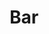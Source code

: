 ---
# This topic lives at
# https://digital.gov/topics/bar

# Topic Title
title: "Bar"

# description — keep it short and clear
# summary: ""

# Weight
weight: 1

# For more information on managing topics,
# see https://github.com/GSA/digitalgov.gov/wiki/topics
---